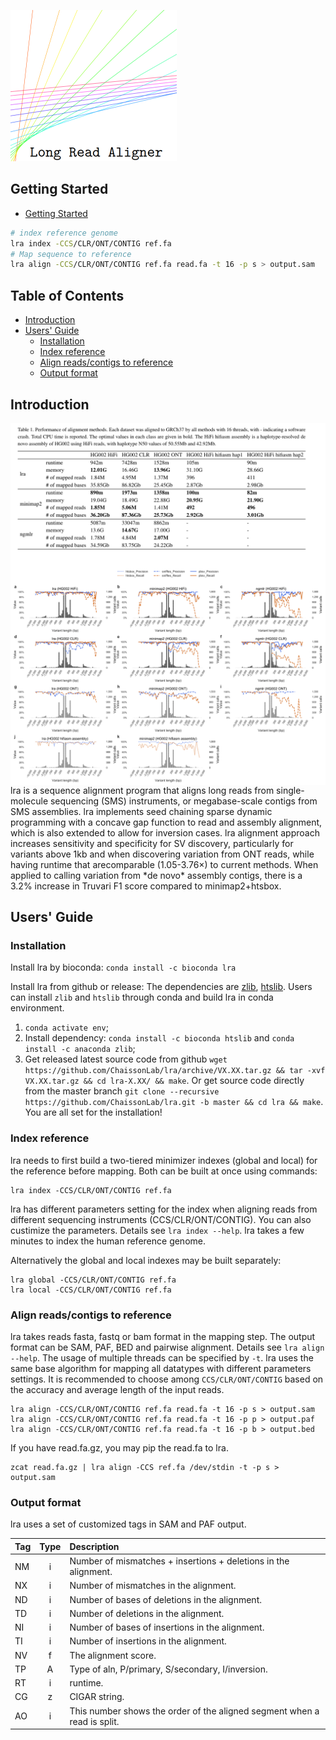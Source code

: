 
![](image/logo_small.png)


## <a name="started"></a>Getting Started

- [Getting Started](#started)
```sh
# index reference genome
lra index -CCS/CLR/ONT/CONTIG ref.fa
# Map sequence to reference
lra align -CCS/CLR/ONT/CONTIG ref.fa read.fa -t 16 -p s > output.sam  
```
## Table of Contents

- [Introduction](#intro)
- [Users' Guide](#uguide)
  - [Installation](#install)
  - [Index reference](#index)
  - [Align reads/contigs to reference](#align)
  - [Output format](#output)

## <a name="intro"></a>Introduction

<img align="middle" width="600" src="image/runtime.png"/>
<img align="middle" width="600" src="image/truvari_plot.png"/>

<br clear="left"/>
lra is a sequence alignment program that aligns long reads from single-molecule sequencing (SMS) instruments, or megabase-scale contigs from SMS assemblies. lra implements seed chaining sparse dynamic programming with a concave gap function to read and assembly alignment, which is also extended to allow for inversion cases. lra alignment approach increases sensitivity and specificity for SV discovery, particularly for variants above 1kb and when discovering variation from ONT reads, while having runtime that arecomparable (1.05-3.76×) to current methods. When applied to calling variation from *de novo* assembly contigs, there is a 3.2% increase in Truvari F1 score compared to minimap2+htsbox.


## <a name="uguide"></a>Users' Guide

### <a name="install"></a>Installation

Install lra by bioconda: `conda install -c bioconda lra`

Install lra from github or release: The dependencies are [zlib][zlib], [htslib][htslib].
Users can install `zlib` and `htslib` through conda and build lra in conda environment. 
1. `conda activate env`;
2. Install dependency: `conda install -c bioconda htslib` and `conda install -c anaconda zlib`;
3. Get released latest source code from github `wget https://github.com/ChaissonLab/lra/archive/VX.XX.tar.gz && tar -xvf VX.XX.tar.gz && cd lra-X.XX/ && make`. 
   Or get source code directly from the master branch `git clone --recursive https://github.com/ChaissonLab/lra.git -b master && cd lra && make`. You are all set for the installation!



### <a name="index"></a>Index reference
lra needs to first build a two-tiered minimizer indexes (global and local) for the reference before mapping. Both can be built at once using commands:
```
lra index -CCS/CLR/ONT/CONTIG ref.fa
```
lra has different parameters setting for the index when aligning reads from different sequencing instruments (CCS/CLR/ONT/CONTIG). You can also custimize the parameters. Details see `lra index --help`. lra takes a few minutes to index the human reference genome.

Alternatively the global and local indexes may be built separately: 
```
lra global -CCS/CLR/ONT/CONTIG ref.fa
lra local -CCS/CLR/ONT/CONTIG ref.fa
```

### <a name="align"></a>Align reads/contigs to reference
lra takes reads fasta, fastq or bam format in the mapping step. The output format can be SAM, PAF, BED and pairwise alignment. Details see `lra align --help`. The usage of multiple threads can be specified by `-t`. lra uses the same base algorithm for mapping all datatypes with different parameters settings. It is recommended to choose among `CCS/CLR/ONT/CONTIG` based on the accuracy and average length of the input reads. 

```
lra align -CCS/CLR/ONT/CONTIG ref.fa read.fa -t 16 -p s > output.sam  
lra align -CCS/CLR/ONT/CONTIG ref.fa read.fa -t 16 -p p > output.paf  
lra align -CCS/CLR/ONT/CONTIG ref.fa read.fa -t 16 -p b > output.bed
```

If you have read.fa.gz, you may pip the read.fa to lra.

```
zcat read.fa.gz | lra align -CCS ref.fa /dev/stdin -t -p s > output.sam
```

### <a name="output"></a>Output format

lra uses a set of customized tags in SAM and PAF output.

|Tag|Type  |Description                                  						|
|:--|:----:|:-------------------------------------------------------------------|
|NM |i |Number of mismatches + insertions + deletions in the alignment.         |
|NX |i |Number of mismatches in the alignment.                                  |
|ND |i |Number of bases of deletions in the alignment.                          |
|TD |i |Number of deletions in the alignment.                                   |
|NI |i |Number of bases of insertions in the alignment.                         |
|TI |i |Number of insertions in the alignment.                                  | 
|NV |f |The alignment score.                                                    |
|TP |A |Type of aln, P/primary, S/secondary, I/inversion.                       |
|RT |i |runtime.  									                            |
|CG |z |CIGAR string.      						                            |	 
|AO |i |This number shows the order of the aligned segment when a read is split.|


[zlib]: http://zlib.net/
[htslib]: https://github.com/samtools/htslib/
















